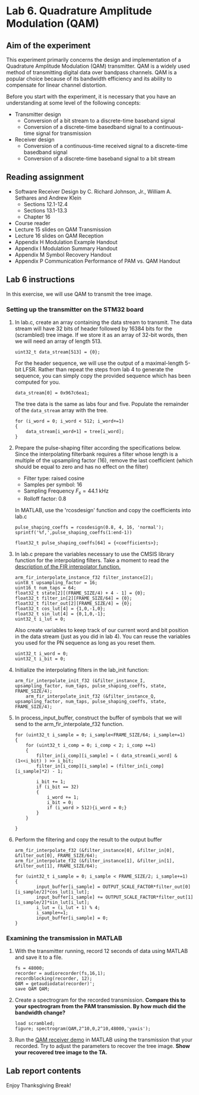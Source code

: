 # Lab 6. Quadrature Amplitude Modulation (QAM)

## Aim of the experiment

This experiment primarily concerns the design and implementation of a Quadrature Amplitude Modulation (QAM) transmitter. QAM is a widely used method of transmitting digital data over bandpass channels. QAM is a popular choice because of its bandwidth efficiency and its ability to compensate for linear channel distortion.

Before you start with the experiment, it is necessary that you have an understanding at some level of the following concepts:

* Transmitter design
  * Conversion of a bit stream to a discrete-time baseband signal
  * Conversion of a discrete-time basedband signal to a continuous-time signal for transmission
* Receiver design
  * Conversion of a continuous-time received signal to a discrete-time basedband signal
  * Conversion of a discrete-time baseband signal to a bit stream

## Reading assignment

* Software Receiver Design by C. Richard Johnson, Jr., William A. Sethares and Andrew Klein
  * Sections 12.1-12.4
  * Sections 13.1-13.3
  * Chapter 16
* Course reader
* Lecture 15 slides on QAM Transmission
* Lecture 16 slides on QAM Reception
* Appendix H Modulation Example Handout
* Appendix I Modulation Summary Handout
* Appendix M Symbol Recovery Handout
* Appendix P Communication Performance of PAM vs. QAM Handout
    
## Lab 6 instructions

In this exercise, we will use QAM to transmit the tree image.


### Setting up the transmitter on the STM32 board

1. In lab.c, create an array containing the data stream to transmit. The data stream will have 32 bits of header followed by 16384 bits for the (scrambled) tree image. If we store it as an array of 32-bit words, then we will need an array of length 513.

    ```
    uint32_t data_stream[513] = {0};
    ```
    
    For the header sequence, we will use the output of a maximal-length 5-bit LFSR. Rather than repeat the steps from lab 4 to generate the sequence, you can simply copy the provided sequence which has been computed for you.
    
    ```
    data_stream[0] = 0x967c6ea1;
    ```
    
    The tree data is the same as labs four and five. Populate the remainder of the `data_stream` array with the tree.
    
    ```
    for (i_word = 0; i_word < 512; i_word+=1)
	{
	    data_stream[i_word+1] = tree[i_word];
	}
    ```

2. Prepare the pulse-shaping filter according the specifications below. Since the interpolating filterbank requires a filter whose length is a multiple of the upsampling factor (16), remove the last coefficient (which should be equal to zero and has no effect on the filter)

    * Filter type: raised cosine
    * Samples per symbol: 16
    * Sampling Frequency $F_s= 44.1 \text{ kHz}$
    * Rolloff factor: 0.8

    In MATLAB, use the 'rcosdesign' function and copy the coefficients into lab.c

    ```
    pulse_shaping_coeffs = rcosdesign(0.8, 4, 16, 'normal');
    sprintf('%f,',pulse_shaping_coeffs(1:end-1))
    ```

    ```
    float32_t pulse_shaping_coeffs[64] = {<coefficients>};
    ```

3. In lab.c prepare the variables necessary to use the CMSIS library function for the interpolating filters. Take a moment to read the [description of the FIR interpolator function.][1]

    ```
    arm_fir_interpolate_instance_f32 filter_instance[2];
    uint8_t upsampling_factor = 16;
    uint16_t num_taps = 64;
    float32_t state[2][(FRAME_SIZE/4) + 4 - 1] = {0};
    float32_t filter_in[2][FRAME_SIZE/64] = {0};
    float32_t filter_out[2][FRAME_SIZE/4] = {0};
    float32_t cos_lut[4] = {1,0,-1,0};
    float32_t sin_lut[4] = {0,1,0,-1};
    uint32_t i_lut = 0;
    ```
    
    Also create variables to keep track of our current word and bit position in the data stream (just as you did in lab 4). You can reuse the variables you used for the PN sequence as long as you reset them.
    
    ```
    uint32_t i_word = 0;
    uint32_t i_bit = 0;
    ```
    
4. Initialize the interpolating filters in the lab_init function:

    ```
    arm_fir_interpolate_init_f32 (&filter_instance_I, upsampling_factor, num_taps, pulse_shaping_coeffs, state, FRAME_SIZE/4);
        arm_fir_interpolate_init_f32 (&filter_instance_Q, upsampling_factor, num_taps, pulse_shaping_coeffs, state, FRAME_SIZE/4);
    ```
    
5. In process_input_buffer, construct the buffer of symbols that we will send to the arm_fir_interpolate_f32 function. 

    ```
    for (uint32_t i_sample = 0; i_sample<FRAME_SIZE/64; i_sample+=1)
    {
        for (uint32_t i_comp = 0; i_comp < 2; i_comp +=1)
        {
            filter_in[i_comp][i_sample] = ( data_stream[i_word] & (1<<i_bit) ) >> i_bit;
            filter_in[i_comp][i_sample] = (filter_in[i_comp][i_sample]*2) - 1;

            i_bit += 1;
            if (i_bit == 32)
            {
                i_word += 1;
                i_bit = 0;
                if (i_word > 512){i_word = 0;}
            }
        }

    }
    ```

6. Perform the filtering and copy the result to the output buffer

    ```
    arm_fir_interpolate_f32 (&filter_instance[0], &filter_in[0], &filter_out[0], FRAME_SIZE/64);
    arm_fir_interpolate_f32 (&filter_instance[1], &filter_in[1], &filter_out[1], FRAME_SIZE/64);
    
    for (uint32_t i_sample = 0; i_sample < FRAME_SIZE/2; i_sample+=1)
    {
            input_buffer[i_sample] = OUTPUT_SCALE_FACTOR*filter_out[0][i_sample/2]*cos_lut[i_lut];
            input_buffer[i_sample] += OUTPUT_SCALE_FACTOR*filter_out[1][i_sample/2]*sin_lut[i_lut];
            i_lut = (i_lut + 1) % 4;
            i_sample+=1;
            input_buffer[i_sample] = 0;
    }
    ```

### Examining the transmission in MATLAB

1. With the transmitter running, record 12 seconds of data using MATLAB and save it to a file.

    ```
    fs = 48000;
    recorder = audiorecorder(fs,16,1);
    recordblocking(recorder, 12);
    QAM = getaudiodata(recorder)';
    save QAM QAM;
    ```
    
3. Create a spectrogram for the recorded transmission. **Compare this to your spectrogram from the PAM transmission. By how much did the bandwidth change?**

    ```
    load scrambled;
    figure; spectrogram(QAM,2^10,0,2^10,48000,'yaxis');

4. Run the [QAM receiver demo][4] in MATLAB using the transmission that your recorded. Try to adjust the parameters to recover the tree image. **Show your recovered tree image to the TA.**

## Lab report contents

Enjoy Thanksgiving Break!

[1]:https://arm-software.github.io/CMSIS_5/DSP/html/group__FIR__Interpolate.html
[2]:https://danjacobellis.github.io/EE445S-lab/_sources/lab5/pn_16384.md.txt
[3]:https://danjacobellis.github.io/EE445S-lab/_images/tree.png
[4]:https://github.com/danjacobellis/EE445S-lab/raw/main/starter_code/receiver_demo.m
[5]:../data.md
[6]:https://en.wikipedia.org/wiki/Q-function
[7]:https://en.wikipedia.org/wiki/Normal_distribution#Cumulative_distribution_function
[8]:https://en.wikipedia.org/wiki/Error_function
